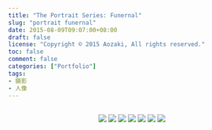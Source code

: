 ```yaml
---
title: "The Portrait Series: Funernal"
slug: "portrait funernal"
date: 2015-08-09T09:07:00+08:00
draft: false
license: "Copyright © 2015 Aozaki, All rights reserved."
toc: false
comment: false
categories: ["Portfolio"]
tags: 
- 摄影
- 人像
---
```


<br>
<div align="center">
    <img src="https://img.aozaki.cc/20150809_0001.jpg">
    <img src="https://img.aozaki.cc/20150809_0002.jpg">
    <img src="https://img.aozaki.cc/20150809_0003.jpg">
    <img src="https://img.aozaki.cc/20150809_0004.jpg">
    <img src="https://img.aozaki.cc/20150809_0005.jpg">
    <img src="https://img.aozaki.cc/20150809_0006.jpg">
    <img src="https://img.aozaki.cc/20150809_0008.jpg">
</div>

<!--
    Nikon D800
    Nikon AF-S NIKKOR 28mm f/1.8G
    Nikon AF-S NIKKOR 85mm f/1.8G
-->
